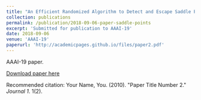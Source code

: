 ```yaml
---
title: "An Efficient Randomized Algorithm to Detect and Escape Saddle Points"
collection: publications
permalink: /publication/2018-09-06-paper-saddle-points
excerpt: 'Submitted for publication to AAAI-19'
date: 2018-09-06
venue: 'AAAI-19'
paperurl: 'http://academicpages.github.io/files/paper2.pdf'
---
```

AAAI-19 paper.

[Download paper here](http://academicpages.github.io/files/paper2.pdf)

Recommended citation: Your Name, You. (2010). "Paper Title Number 2." <i>Journal 1</i>. 1(2).
